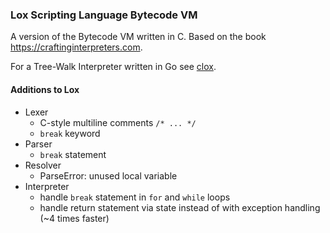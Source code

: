### Lox Scripting Language Bytecode VM

A version of the Bytecode VM written in C.
Based on the book https://craftinginterpreters.com.

For a Tree-Walk Interpreter written in Go see [clox](https://github.com/Fiurgeist/golox).

#### Additions to Lox

* Lexer
  * C-style multiline comments `/* ... */`
  * `break` keyword
* Parser
  * `break` statement
* Resolver
  * ParseError: unused local variable
* Interpreter
  * handle `break` statement in `for` and `while` loops
  * handle return statement via state instead of with exception handling (~4 times faster)
